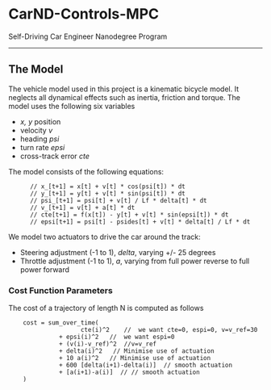 # CarND-Controls-MPC
Self-Driving Car Engineer Nanodegree Program

---

## The Model

The vehicle model used in this project is a kinematic bicycle model. It neglects all dynamical effects such as inertia, friction and torque. The model uses the following six variables

* _x, y_ position
* velocity _v_
* heading _psi_
* turn rate _epsi_
* cross-track error _cte_
	
The model consists of the following equations:

```
      // x_[t+1] = x[t] + v[t] * cos(psi[t]) * dt
      // y_[t+1] = y[t] + v[t] * sin(psi[t]) * dt
      // psi_[t+1] = psi[t] + v[t] / Lf * delta[t] * dt
      // v_[t+1] = v[t] + a[t] * dt
      // cte[t+1] = f(x[t]) - y[t] + v[t] * sin(epsi[t]) * dt
      // epsi[t+1] = psi[t] - psides[t] + v[t] * delta[t] / Lf * dt
```

We model two actuators to drive the car around the track:

* Steering adjustment (-1 to 1), _delta_, varying +/- 25 degrees
* Throttle adjustment (-1 to 1), _a_, varying from full power reverse to full power forward

### Cost Function Parameters
The cost of a trajectory of length N is computed as follows
```
	cost = sum_over_time(
		            cte(i)^2    //  we want cte=0, espi=0, v=v_ref=30
              + epsi(i)^2   //  we want espi=0
              + (v(i)-v_ref)^2  //v=v_ref
              + delta(i)^2   // Minimise use of actuation
              + 10 a(i)^2   // Minimise use of actuation
              + 600 [delta(i+1)-delta(i)]  // smooth actuation
              + [a(i+1)-a(i)]  // // smooth actuation
	) 
 ```
